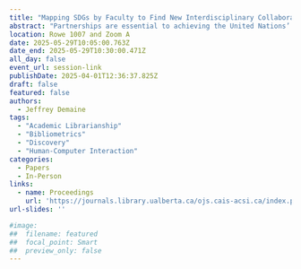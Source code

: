 ```yaml
---
title: "Mapping SDGs by Faculty to Find New Interdisciplinary Collaborations: a Type of Linked Literature Analysis"
abstract: "Partnerships are essential to achieving the United Nations’ Sustainable Development Goals. In academia, interdisciplinary research can help to address complex challenges related to the Goals. This paper offers a structured approach to identifying current and potential research collaborations across faculties at a Canadian university. Publications from the Dimensions database with an SDG categorization were matched against publications indexed by the university’s Research Information Management System. Potential interdisciplinary research collaborations are then identified by matching authors from different faculties who both have publications within the same research category. Intriguingly, this technique for linking potential collaborators via a shared research category is similar to the hypothesis-discovery model first proposed by Swanson in the 1980s for use in the biomedical field. The utility of this technique for inferring new relationships suggests that it is an archetypal pattern in information science which has applicability in other contexts. Indeed, interest in these techniques is growing as Large Language Models allow causal relationships to be extracted from a broader range of fields."
location: Rowe 1007 and Zoom A
date: 2025-05-29T10:05:00.763Z
date_end: 2025-05-29T10:30:00.471Z
all_day: false
event_url: session-link
publishDate: 2025-04-01T12:36:37.825Z
draft: false
featured: false
authors:
  - Jeffrey Demaine
tags:
  - "Academic Librarianship"
  - "Bibliometrics"
  - "Discovery"
  - "Human-Computer Interaction"
categories:
  - Papers
  - In-Person
links:
  - name: Proceedings
    url: 'https://journals.library.ualberta.ca/ojs.cais-acsi.ca/index.php/cais-asci/article/view/1885'
url-slides: ''

#image:
##  filename: featured
##  focal_point: Smart
##  preview_only: false
---
```

